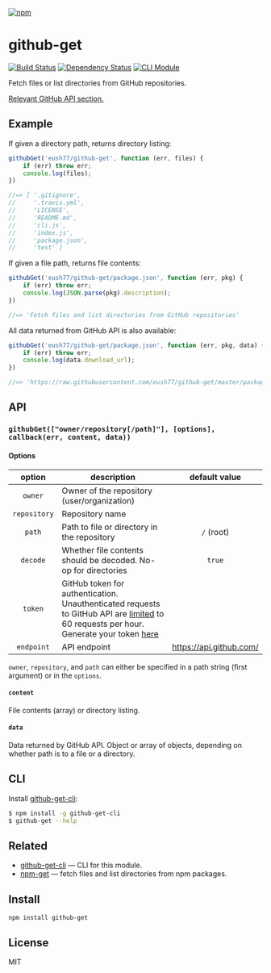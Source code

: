 [![npm](https://nodei.co/npm/github-get.png)](https://nodei.co/npm/github-get/)

# github-get

[![Build Status][travis-badge]][travis]
[![Dependency Status][david-badge]][david]
[![CLI Module][cli-badge]][github-get-cli]

Fetch files or list directories from GitHub repositories.

[Relevant GitHub API section.][api-section]

[api-section]: https://developer.github.com/v3/repos/contents/#get-contents

[travis]: https://travis-ci.org/eush77/github-get
[travis-badge]: https://travis-ci.org/eush77/github-get.svg
[david]: https://david-dm.org/eush77/github-get
[david-badge]: https://david-dm.org/eush77/github-get.png
[cli-badge]: https://img.shields.io/badge/cli-github--get--cli-blue.svg "CLI Module"

## Example

If given a directory path, returns directory listing:

```js
githubGet('eush77/github-get', function (err, files) {
    if (err) throw err;
    console.log(files);
})

//=> [ '.gitignore',
//     '.travis.yml',
//     'LICENSE',
//     'README.md',
//     'cli.js',
//     'index.js',
//     'package.json',
//     'test' ]
```

If given a file path, returns file contents:

```js
githubGet('eush77/github-get/package.json', function (err, pkg) {
    if (err) throw err;
    console.log(JSON.parse(pkg).description);
})

//=> 'Fetch files and list directories from GitHub repositories'
```

All data returned from GitHub API is also available:

```js
githubGet('eush77/github-get/package.json', function (err, pkg, data) {
    if (err) throw err;
    console.log(data.download_url);
})

//=> 'https://raw.githubusercontent.com/eush77/github-get/master/package.json'
```

## API

### `githubGet(["owner/repository[/path]"], [options], callback(err, content, data))`

#### Options

option | description | default value
:----: | ----------- | :-----------:
`owner` | Owner of the repository (user/organization) |
`repository` | Repository name |
`path` | Path to file or directory in the repository | `/` (root)
`decode` | Whether file contents should be decoded. No-op for directories | `true`
`token` | GitHub token for authentication. Unauthenticated requests to GitHub API are [limited][rate-limiting] to 60 requests per hour. Generate your token [here][new-token] |
`endpoint` | API endpoint | https://api.github.com/

`owner`, `repository`, and `path` can either be specified in a path string (first argument) or in the `options`.

#### `content`

File contents (array) or directory listing.

#### `data`

Data returned by GitHub API. Object or array of objects, depending on whether path is to a file or a directory.

[rate-limiting]: https://developer.github.com/v3/#rate-limiting
[new-token]: https://github.com/settings/tokens/new

## CLI

Install [github-get-cli]:

```sh
$ npm install -g github-get-cli
$ github-get --help
```

## Related

- [github-get-cli] — CLI for this module.
- [npm-get] — fetch files and list directories from npm packages.

[github-get-cli]: https://github.com/eush77/github-get-cli
[npm-get]: https://github.com/eush77/npm-get

## Install

```
npm install github-get
```

## License

MIT
